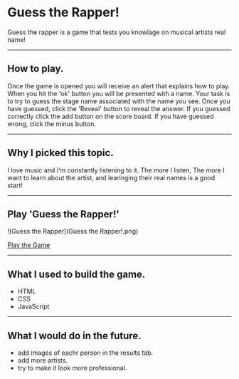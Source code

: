 # Guess the Rapper!
Guess the rapper is a game that tests you knowlage on musical artists real name!

-----
## How to play. 

Once the game is opened you will receive an alert that explains how to play. When you hit the 'ok' button you will be presented with a name. Your task is to try to guess the stage name associated with the name you see. Once you have guessed, click the 'Reveal' button to reveal the answer. If you guessed correctly click the add button on the score board. If you have guessed wrong, click the minus button.

---

## Why I picked this topic.

I love music and i'm constantly listening to it. The more I listen, The more I want to learn about the artist, and learinging their real names is a good start!

---
## Play 'Guess the Rapper!'

![Guess the Rapper](Guess the Rapper!.png)

[Play the Game](https://jay123son.github.io/project-one/)

----

## What I used to build the game.

* HTML
* CSS
* JavaScript

----

## What I would do in the future.

* add images of eachr person in the results tab.
* add more artists.
* try to make it look  more professional.
